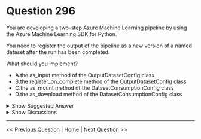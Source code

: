 # Question 296

You are developing a two-step Azure Machine Learning pipeline by using the Azure Machine Learning SDK for Python.

You need to register the output of the pipeline as a new version of a named dataset after the run has been completed.

What should you implement?

* A.the as_input method of the OutputDatasetConfig class
* B.the register_on_complete method of the OutputDatasetConfig class
* C.the as_mount method of the DatasetConsumptionConfig class
* D.the as_download method of the DatasetConsumptionConfig class

<details>
  <summary>Show Suggested Answer</summary>

  <strong>B</strong><br>

</details>

<details>
  <summary>Show Discussions</summary>

<blockquote><p><strong>evangelist</strong> <code>(Sun 08 Dec 2024 08:09)</code> - <em>Upvotes: 1</em></p><p>as_input is for next step in the pipeline; register_on_complete is for dataset register after the pipeline run ends</p></blockquote>
<blockquote><p><strong>kay1101</strong> <code>(Sat 23 Nov 2024 05:11)</code> - <em>Upvotes: 1</em></p><p>B.
reference:
https://learn.microsoft.com/en-us/python/api/azureml-core/azureml.data.output_dataset_config.outputdatasetconfig?view=azure-ml-py#methods</p></blockquote>
<blockquote><p><strong>Chishti</strong> <code>(Sat 06 Jul 2024 11:51)</code> - <em>Upvotes: 1</em></p><p>Yeah Option B is correct.</p></blockquote>
<blockquote><p><strong>bobML</strong> <code>(Sun 10 Mar 2024 16:14)</code> - <em>Upvotes: 2</em></p><p>B
To register the output of an Azure Machine Learning pipeline as a new version of a named dataset after the run has been completed, you should implement option B:

B. the register_on_complete method of the OutputDatasetConfig class

The register_on_complete method allows you to register the output dataset as a new version of an existing named dataset after the pipeline run is completed. This is the appropriate method for creating a new version of a named dataset in Azure Machine Learning.</p></blockquote>
<blockquote><p><strong>BR_CS</strong> <code>(Wed 21 Feb 2024 10:53)</code> - <em>Upvotes: 1</em></p><p>Seriously, is anyone checking this answers? There are so many obvious mistakes.</p></blockquote>
<blockquote><p><strong>phdykd</strong> <code>(Wed 24 Jan 2024 21:40)</code> - <em>Upvotes: 1</em></p><p>B https://learn.microsoft.com/en-us/python/api/azureml-core/azureml.data.output_dataset_config.outputdatasetconfig?view=azure-ml-py#azureml-data-output-dataset-config-outputdatasetconfig-register-on-complete</p></blockquote>
<blockquote><p><strong>snegnik</strong> <code>(Fri 01 Dec 2023 18:18)</code> - <em>Upvotes: 1</em></p><p># Create an OutputFileDatasetConfig
output = OutputFileDatasetConfig(destination=(datastore, &#x27;output/{run-id}&#x27;))

# Register the output as a new version of a named Dataset after the run has completed
output.register_on_complete(&#x27;my-dataset&#x27;)

# Create a ScriptRunConfig
script_run_config = ScriptRunConfig(&#x27;.&#x27;, &#x27;train.py&#x27;, arguments=[output])</p></blockquote>
<blockquote><p><strong>Jin_22</strong> <code>(Sat 23 Sep 2023 18:43)</code> - <em>Upvotes: 3</em></p><p>B. The register_on_complete method of the OutputDatasetConfig class should be implemented to register the output of the pipeline as a new version of a named dataset after the run has been completed.</p></blockquote>
<blockquote><p><strong>Tommo565</strong> <code>(Thu 21 Sep 2023 13:10)</code> - <em>Upvotes: 3</em></p><p>Correct answer is B: https://learn.microsoft.com/en-us/python/api/azureml-core/azureml.data.output_dataset_config.outputdatasetconfig?view=azure-ml-py#azureml-data-output-dataset-config-outputdatasetconfig-register-on-complete</p></blockquote>

</details>

---

[<< Previous Question](question_295.md) | [Home](/index.md) | [Next Question >>](question_297.md)
